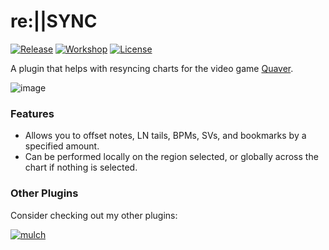 # re:||SYNC

[![Release](https://img.shields.io/github/v/release/Emik03/reSYNC.svg?color=f8f9f2&logo=GitHub&style=for-the-badge)](https://github.com/Emik03/reSYNC/releases/latest)
[![Workshop](https://img.shields.io/steam/downloads/3254865071?color=8be9fd&logo=Steam&style=for-the-badge)](https://steamcommunity.com/sharedfiles/filedetails/?id=3254865071)
[![License](https://img.shields.io/github/license/Emik03/reSYNC.svg?color=6272a4&style=for-the-badge)](https://github.com/Emik03/reSYNC/blob/main/LICENSE)

A plugin that helps with resyncing charts for the video game [Quaver](https://github.com/Quaver/Quaver).

![image](https://raw.githubusercontent.com/Emik03/reSYNC/main/steam_workshop_preview.png)

### Features

- Allows you to offset notes, LN tails, BPMs, SVs, and bookmarks by a specified amount.
- Can be performed locally on the region selected, or globally across the chart if nothing is selected.

### Other Plugins

Consider checking out my other plugins:

[![mulch](https://img.shields.io/github/last-commit/Emik03/mulch?style=for-the-badge&logo=GitHub&label=mulch&color=ffb86c)](https://github.com/Emik03/mulch)
